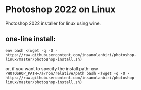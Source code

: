 Photoshop 2022 on Linux
=======================

Photoshop 2022 installer for linux using wine.

one-line install:
-----------------
`env bash <(wget -q -O - https://raw.githubusercontent.com/insanolanbiri/photoshop-linux/master/photoshop-install.sh)`

or, if you want to specify the install path: `env PHOTOSHOP_PATH=/a/non/relative/path bash <(wget -q -O - https://raw.githubusercontent.com/insanolanbiri/photoshop-linux/master/photoshop-install.sh)`